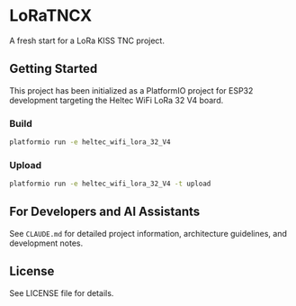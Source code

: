# LoRaTNCX

A fresh start for a LoRa KISS TNC project.

## Getting Started

This project has been initialized as a PlatformIO project for ESP32 development targeting the Heltec WiFi LoRa 32 V4 board.

### Build
```bash
platformio run -e heltec_wifi_lora_32_V4
```

### Upload
```bash
platformio run -e heltec_wifi_lora_32_V4 -t upload
```

## For Developers and AI Assistants

See `CLAUDE.md` for detailed project information, architecture guidelines, and development notes.

## License

See LICENSE file for details.
